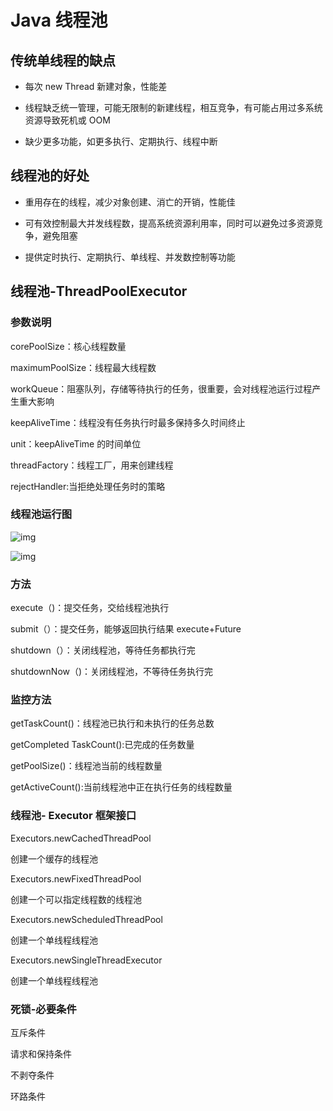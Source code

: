 # Java 线程池

## 传统单线程的缺点

- 每次 new Thread 新建对象，性能差
- 线程缺乏统一管理，可能无限制的新建线程，相互竞争，有可能占用过多系统资源导致死机或 OOM

- 缺少更多功能，如更多执行、定期执行、线程中断

## 线程池的好处

- 重用存在的线程，减少对象创建、消亡的开销，性能佳
- 可有效控制最大并发线程数，提高系统资源利用率，同时可以避免过多资源竞争，避免阻塞

- 提供定时执行、定期执行、单线程、并发数控制等功能

## 线程池-ThreadPoolExecutor

### 参数说明

corePoolSize：核心线程数量

maximumPoolSize：线程最大线程数

workQueue：阻塞队列，存储等待执行的任务，很重要，会对线程池运行过程产生重大影响

keepAliveTime：线程没有任务执行时最多保持多久时间终止

unit：keepAliveTime 的时间单位

threadFactory：线程工厂，用来创建线程

rejectHandler:当拒绝处理任务时的策略

### 线程池运行图

![img](https://cdn.jsdelivr.net/gh/moomhub/notes_images01/images/1608690292663-2a4a6ee2-fb47-4b09-a866-1319f1361c2e.png)

![img](https://cdn.jsdelivr.net/gh/moomhub/notes_images01/images/1608630719122-9ca95ba8-edcd-499c-8a01-fd5cbf841878.png)

### 方法

execute（)：提交任务，交给线程池执行

submit（）：提交任务，能够返回执行结果 execute+Future

shutdown（）：关闭线程池，等待任务都执行完

shutdownNow（)：关闭线程池，不等待任务执行完

### 监控方法

getTaskCount()：线程池已执行和未执行的任务总数

getCompleted TaskCount():已完成的任务数量

getPoolSize()：线程池当前的线程数量

getActiveCount():当前线程池中正在执行任务的线程数量

### 线程池- Executor 框架接口

Executors.newCachedThreadPool

创建一个缓存的线程池

Executors.newFixedThreadPool

创建一个可以指定线程数的线程池

Executors.newScheduledThreadPool

创建一个单线程线程池

Executors.newSingleThreadExecutor

创建一个单线程线程池

### 死锁-必要条件

互斥条件

请求和保持条件

不剥夺条件

环路条件
